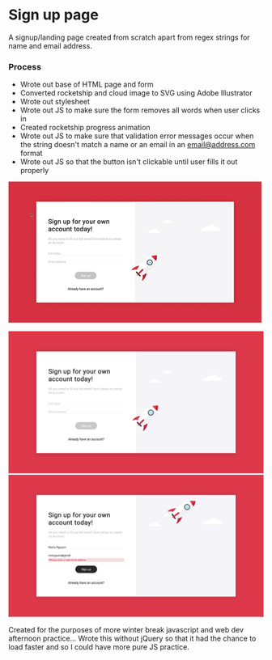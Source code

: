# Sign up page

A signup/landing page created from scratch apart from regex strings for name and email address.


### Process
- Wrote out base of HTML page and form
- Converted rocketship and cloud image to SVG using Adobe Illustrator
- Wrote out stylesheet
- Wrote out JS to make sure the form removes all words when user clicks in
- Created rocketship progress animation
- Wrote out JS to make sure that validation error messages occur when the string doesn't match a name or an email in an email@address.com format
- Wrote out JS so that the button isn't clickable until user fills it out properly

![screenshot](https://raw.githubusercontent.com/mariatnguyen/signup/master/screenshot-signup1.gif)

![screenshot](https://raw.githubusercontent.com/mariatnguyen/signup/master/screenshot-signup2.jpg)
![screenshot](https://raw.githubusercontent.com/mariatnguyen/signup/master/screenshot-signup3.jpg)

Created for the purposes of more winter break javascript and web dev afternoon practice... Wrote this without jQuery so that it had the chance to load faster and so I could have more pure JS practice.
